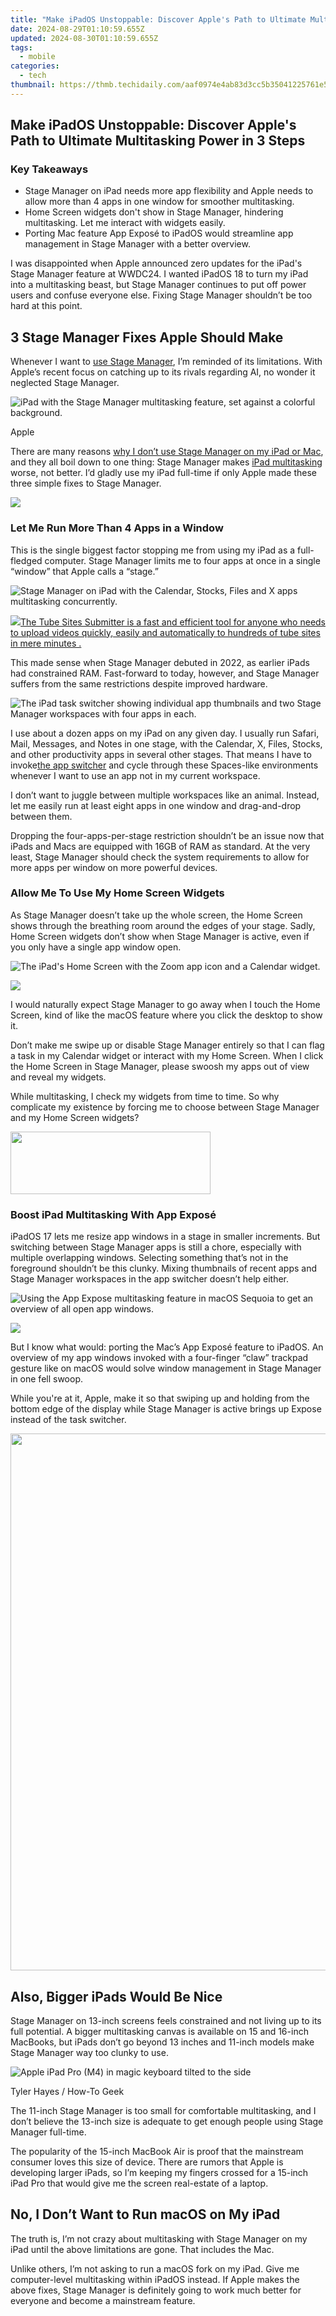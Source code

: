 ```yaml
---
title: "Make iPadOS Unstoppable: Discover Apple's Path to Ultimate Multitasking Power in 3 Steps"
date: 2024-08-29T01:10:59.655Z
updated: 2024-08-30T01:10:59.655Z
tags:
  - mobile
categories:
  - tech
thumbnail: https://thmb.techidaily.com/aaf0974e4ab83d3cc5b35041225761e54de0f8418307a4877fba8e369a6e30f0.jpg
---
```


## Make iPadOS Unstoppable: Discover Apple's Path to Ultimate Multitasking Power in 3 Steps

### Key Takeaways

* Stage Manager on iPad needs more app flexibility and Apple needs to allow more than 4 apps in one window for smoother multitasking.
* Home Screen widgets don't show in Stage Manager, hindering multitasking. Let me interact with widgets easily.
* Porting Mac feature App Exposé to iPadOS would streamline app management in Stage Manager with a better overview.

 I was disappointed when Apple announced zero updates for the iPad's Stage Manager feature at WWDC24\. I wanted iPadOS 18 to turn my iPad into a multitasking beast, but Stage Manager continues to put off power users and confuse everyone else. Fixing Stage Manager shouldn’t be too hard at this point.

##  3 Stage Manager Fixes Apple Should Make

 Whenever I want to [use Stage Manager](https://extra-skills.techidaily.com/new-instilling-illusions-blur-wonders-in-adobes-visual-staging-tools/), I’m reminded of its limitations. With Apple’s recent focus on catching up to its rivals regarding AI, no wonder it neglected Stage Manager.

![iPad with the Stage Manager multitasking feature, set against a colorful background.](https://static1.howtogeekimages.com/wordpress/wp-content/uploads/2024/07/apple-ipados-17-stage-manager-ipad-multitasking.jpg) 

Apple

 There are many reasons [why I don’t use Stage Manager on my iPad or Mac](https://screen-activity-recording.techidaily.com/updated-2024-approved-top-12-best-tycoon-games-guaranteed-to-hook-you/), and they all boil down to one thing: Stage Manager makes [iPad multitasking](https://buynow-info.techidaily.com/style-meets-function-on-your-wrist-an-insightful-review-of-the-amazfit-gts-smartwatch/) worse, not better. I’d gladly use my iPad full-time if only Apple made these three simple fixes to Stage Manager.

<!-- affiliate ads begin -->
<a href="https://secure.2checkout.com/order/checkout.php?PRODS=45152835&QTY=1&AFFILIATE=108875&CART=1"><img src="https://download.terabyteunlimited.com/banners/ad_800x450_d.jpg" border="0"></a>
<!-- affiliate ads end -->
###  Let Me Run More Than 4 Apps in a Window

 This is the single biggest factor stopping me from using my iPad as a full-fledged computer. Stage Manager limits me to four apps at once in a single “window” that Apple calls a “stage.”

![Stage Manager on iPad with the Calendar, Stocks, Files and X apps multitasking concurrently.](https://static1.howtogeekimages.com/wordpress/wp-content/uploads/2024/07/apple-ipados-18-stage-manager-multitasking-calendar-stocks-files-x-apps.jpg) 

<!-- affiliate ads begin -->
<a href="https://secure.2checkout.com/order/checkout.php?PRODS=4531356&QTY=1&AFFILIATE=108875&CART=1"><img src="https://secure.avangate.com/images/merchant/8fdd149fcaa7058caccc9c4ad5b0d89a/products/tss-box.JPG" border="0">The Tube Sites Submitter is a fast and efficient tool for anyone who needs to upload videos quickly, easily and automatically to hundreds of tube sites in mere minutes . </a>
<!-- affiliate ads end -->
 This made sense when Stage Manager debuted in 2022, as earlier iPads had constrained RAM. Fast-forward to today, however, and Stage Manager suffers from the same restrictions despite improved hardware.

![The iPad task switcher showing individual app thumbnails and two Stage Manager workspaces with four apps in each.](https://static1.howtogeekimages.com/wordpress/wp-content/uploads/2024/07/apple-ipados-18-stage-manager-workspaces-task-switcher.jpg) 

 I use about a dozen apps on my iPad on any given day. I usually run Safari, Mail, Messages, and Notes in one stage, with the Calendar, X, Files, Stocks, and other productivity apps in several other stages. That means I have to invoke[the app switcher](https://video-screen-grab.techidaily.com/updated-in-2024-ultimate-guide-to-filming-live-scenes/) and cycle through these Spaces-like environments whenever I want to use an app not in my current workspace.

 I don’t want to juggle between multiple workspaces like an animal. Instead, let me easily run at least eight apps in one window and drag-and-drop between them.

 Dropping the four-apps-per-stage restriction shouldn’t be an issue now that iPads and Macs are equipped with 16GB of RAM as standard. At the very least, Stage Manager should check the system requirements to allow for more apps per window on more powerful devices.

###  Allow Me To Use My Home Screen Widgets

 As Stage Manager doesn’t take up the whole screen, the Home Screen shows through the breathing room around the edges of your stage. Sadly, Home Screen widgets don’t show when Stage Manager is active, even if you only have a single app window open.

![The iPad's Home Screen with the Zoom app icon and a Calendar widget.](https://static1.howtogeekimages.com/wordpress/wp-content/uploads/2024/07/apple-ipados-18-home-screen-calendar-widget.jpg) 

<!-- affiliate ads begin -->
<a href="https://shop.mondly.com/affiliate.php?ACCOUNT=ATISTUDI&AFFILIATE=108875&PATH=https%3A%2F%2Fwww.mondly.com%3FAFFILIATE%3D108875%26RESOURCE%3D%2BGeneral%2B970x90%2B"><img src="https://secure.avangate.com/images/merchant/69c418c33ec2e1a4267fa9bb77fa1428/general-970x90.gif" border="0"></a>
<!-- affiliate ads end -->
 I would naturally expect Stage Manager to go away when I touch the Home Screen, kind of like the macOS feature where you click the desktop to show it.

 Don’t make me swipe up or disable Stage Manager entirely so that I can flag a task in my Calendar widget or interact with my Home Screen. When I click the Home Screen in Stage Manager, please swoosh my apps out of view and reveal my widgets.

 While multitasking, I check my widgets from time to time. So why complicate my existence by forcing me to choose between Stage Manager and my Home Screen widgets?

<!-- affiliate ads begin -->
<a href="https://godlikehost.sjv.io/c/5597632/1920054/21774" target="_top" id="1920054"><img src="//a.impactradius-go.com/display-ad/21774-1920054" border="0" alt="" width="320" height="100"/></a><img height="0" width="0" src="https://imp.pxf.io/i/5597632/1920054/21774" style="position:absolute;visibility:hidden;" border="0" />
<!-- affiliate ads end -->
###  Boost iPad Multitasking With App Exposé

 iPadOS 17 lets me resize app windows in a stage in smaller increments. But switching between Stage Manager apps is still a chore, especially with multiple overlapping windows. Selecting something that’s not in the foreground shouldn’t be this clunky. Mixing thumbnails of recent apps and Stage Manager workspaces in the app switcher doesn’t help either.

![Using the App Expose multitasking feature in macOS Sequoia to get an overview of all open app windows.](https://static1.howtogeekimages.com/wordpress/wp-content/uploads/2024/07/apple-macos-sequoia-app-expose-multitasking-window-overview.jpg) 

<!-- affiliate ads begin -->
<a href="https://store.massmailsoftware.com/order/checkout.php?PRODS=1300375&QTY=1&AFFILIATE=108875&CART=1"><img src="https://secure.avangate.com/images/merchant/dc87c13749315c7217cdc4ac692e704c/banera_for_partners-15_%281%29.jpg" border="0"></a>
<!-- affiliate ads end -->
 But I know what would: porting the Mac’s App Exposé feature to iPadOS. An overview of my app windows invoked with a four-finger “claw” trackpad gesture like on macOS would solve window management in Stage Manager in one fell swoop.

 While you're at it, Apple, make it so that swiping up and holding from the bottom edge of the display while Stage Manager is active brings up Expose instead of the task switcher.

<!-- affiliate ads begin -->
<a href="https://propmoneyinc.pxf.io/c/5597632/1803116/14559" target="_top" id="1803116"><img src="//a.impactradius-go.com/display-ad/14559-1803116" border="0" alt="" width="859" height="859"/></a><img height="0" width="0" src="https://imp.pxf.io/i/5597632/1803116/14559" style="position:absolute;visibility:hidden;" border="0" />
<!-- affiliate ads end -->
##  Also, Bigger iPads Would Be Nice

 Stage Manager on 13-inch screens feels constrained and not living up to its full potential. A bigger multitasking canvas is available on 15 and 16-inch MacBooks, but iPads don’t go beyond 13 inches and 11-inch models make Stage Manager way too clunky to use.

![Apple iPad Pro (M4) in magic keyboard tilted to the side](https://static1.howtogeekimages.com/wordpress/wp-content/uploads/2024/06/53734705475_8316a92c38_o.jpg) 

Tyler Hayes / How-To Geek

 The 11-inch Stage Manager is too small for comfortable multitasking, and I don’t believe the 13-inch size is adequate to get enough people using Stage Manager full-time.

 The popularity of the 15-inch MacBook Air is proof that the mainstream consumer loves this size of device. There are rumors that Apple is developing larger iPads, so I’m keeping my fingers crossed for a 15-inch iPad Pro that would give me the screen real-estate of a laptop.

##  No, I Don’t Want to Run macOS on My iPad

 The truth is, I’m not crazy about multitasking with Stage Manager on my iPad until the above limitations are gone. That includes the Mac.

 Unlike others, I’m not asking to run a macOS fork on my iPad. Give me computer-level multitasking within iPadOS instead. If Apple makes the above fixes, Stage Manager is definitely going to work much better for everyone and become a mainstream feature.

<ins class="adsbygoogle"
     style="display:block"
     data-ad-format="autorelaxed"
     data-ad-client="ca-pub-7571918770474297"
     data-ad-slot="1223367746"></ins>



<ins class="adsbygoogle"
     style="display:block"
     data-ad-client="ca-pub-7571918770474297"
     data-ad-slot="8358498916"
     data-ad-format="auto"
     data-full-width-responsive="true"></ins>


